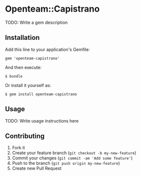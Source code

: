 # Openteam::Capistrano

TODO: Write a gem description

## Installation

Add this line to your application's Gemfile:

    gem 'openteam-capistrano'

And then execute:

    $ bundle

Or install it yourself as:

    $ gem install openteam-capistrano

## Usage

TODO: Write usage instructions here

## Contributing

1. Fork it
2. Create your feature branch (`git checkout -b my-new-feature`)
3. Commit your changes (`git commit -am 'Add some feature'`)
4. Push to the branch (`git push origin my-new-feature`)
5. Create new Pull Request
